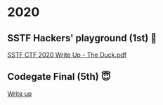 # 2020

## SSTF Hackers' playground (1st) 👑

[SSTF CTF 2020 Write Up - The Duck.pdf](./2020/SSTF%20CTF%202020%20Write%20Up%20-%20The%20Duck.pdf)

## Codegate Final (5th) 😇

[Write up](./2020/codegate-final/)
